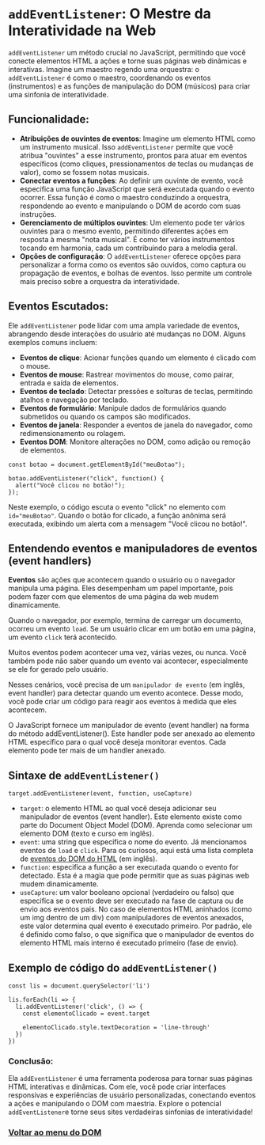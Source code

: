# `addEventListener`: O Mestre da Interatividade na Web

`addEventListener` um método crucial no JavaScript, permitindo que você conecte elementos HTML a ações e torne suas páginas web dinâmicas e interativas. Imagine um maestro regendo uma orquestra: o `addEventListener` é como o maestro, coordenando os eventos (instrumentos) e as funções de manipulação do DOM (músicos) para criar uma sinfonia de interatividade.

## Funcionalidade:

- **Atribuições de ouvintes de eventos**: Imagine um elemento HTML como um instrumento musical. Isso `addEventListener` permite que você atribua "ouvintes" a esse instrumento, prontos para atuar em eventos específicos (como cliques, pressionamentos de teclas ou mudanças de valor), como se fossem notas musicais.
- **Conectar eventos a funções**: Ao definir um ouvinte de evento, você especifica uma função JavaScript que será executada quando o evento ocorrer. Essa função é como o maestro conduzindo a orquestra, respondendo ao evento e manipulando o DOM de acordo com suas instruções.
- **Gerenciamento de múltiplos ouvintes**: Um elemento pode ter vários ouvintes para o mesmo evento, permitindo diferentes ações em resposta à mesma "nota musical". É como ter vários instrumentos tocando em harmonia, cada um contribuindo para a melodia geral.
- **Opções de configuração**: O `addEventListener` oferece opções para personalizar a forma como os eventos são ouvidos, como captura ou propagação de eventos, e bolhas de eventos. Isso permite um controle mais preciso sobre a orquestra da interatividade.

## Eventos Escutados:

Ele `addEventListener` pode lidar com uma ampla variedade de eventos, abrangendo desde interações do usuário até mudanças no DOM. Alguns exemplos comuns incluem:

- **Eventos de clique**: Acionar funções quando um elemento é clicado com o mouse.
- **Eventos de mouse**: Rastrear movimentos do mouse, como pairar, entrada e saída de elementos.
- **Eventos de teclado**: Detectar pressões e solturas de teclas, permitindo atalhos e navegação por teclado.
- **Eventos de formulário**: Manipule dados de formulários quando submetidos ou quando os campos são modificados.
- **Eventos de janela**: Responder a eventos de janela do navegador, como redimensionamento ou rolagem.
- **Eventos DOM**: Monitore alterações no DOM, como adição ou remoção de elementos.

```
const botao = document.getElementById("meuBotao");

botao.addEventListener("click", function() {
  alert("Você clicou no botão!");
});
```

Neste exemplo, o código escuta o evento "click" no elemento com `id="meuBotao"`. Quando o botão for clicado, a função anônima será executada, exibindo um alerta com a mensagem "Você clicou no botão!".

## Entendendo eventos e manipuladores de eventos (event handlers)

**Eventos** são ações que acontecem quando o usuário ou o navegador manipula uma página. Eles desempenham um papel importante, pois podem fazer com que elementos de uma página da web mudem dinamicamente.

Quando o navegador, por exemplo, termina de carregar um documento, ocorreu um evento `load`. Se um usuário clicar em um botão em uma página, um evento `click` terá acontecido.

Muitos eventos podem acontecer uma vez, várias vezes, ou nunca. Você também pode não saber quando um evento vai acontecer, especialmente se ele for gerado pelo usuário.

Nesses cenários, você precisa de um  `manipulador de evento` (em inglês, event handler) para detectar quando um evento acontece. Desse modo, você pode criar um código para reagir aos eventos à medida que eles acontecem.

O JavaScript fornece um manipulador de evento (event handler) na forma do método addEventListener(). Este handler pode ser anexado ao elemento HTML específico para o qual você deseja monitorar eventos. Cada elemento pode ter mais de um handler anexado.

## Sintaxe de `addEventListener()`

```
target.addEventListener(event, function, useCapture)
```

- `target`: o elemento HTML ao qual você deseja adicionar seu manipulador de eventos (event handler). Este elemento existe como parte do Document Object Model (DOM). Aprenda como selecionar um elemento DOM (texto e curso em inglês).
- `event`: uma string que especifica o nome do evento. Já mencionamos eventos de `load` e `click`. Para os curiosos, aqui está uma lista completa de [eventos do DOM do HTML](https://www.w3schools.com/jsref/dom_obj_event.asp) (em inglês).
- `function`: especifica a função a ser executada quando o evento for detectado. Esta é a magia que pode permitir que as suas páginas web mudem dinamicamente.
- `useCapture`: um valor booleano opcional (verdadeiro ou falso) que especifica se o evento deve ser executado na fase de captura ou de envio aos eventos pais. No caso de elementos HTML aninhados (como um img dentro de um div) com manipuladores de eventos anexados, este valor determina qual evento é executado primeiro. Por padrão, ele é definido como falso, o que significa que o manipulador de eventos do elemento HTML mais interno é executado primeiro (fase de envio).

## Exemplo de código do `addEventListener()`

```
const lis = document.querySelector('li')

lis.forEach(li => {
  li.addEventListener('click', () => {
    const elementoClicado = event.target

    elementoClicado.style.textDecoration = 'line-through'
  })
})
```

### Conclusão:

Ela `addEventListener` é uma ferramenta poderosa para tornar suas páginas HTML interativas e dinâmicas. Com ele, você pode criar interfaces responsivas e experiências de usuário personalizadas, conectando eventos a ações e manipulando o DOM com maestria. Explore o potencial `addEventListener`e torne seus sites verdadeiras sinfonias de interatividade!

### [Voltar ao menu do DOM](../dom.md)